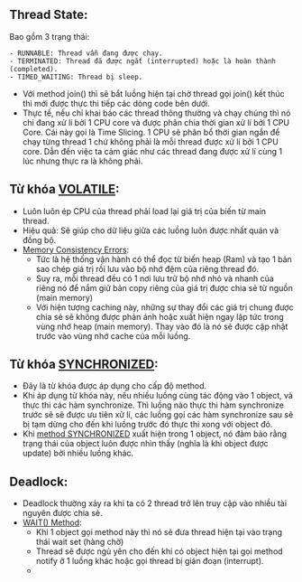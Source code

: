 ## Thread State:

Bao gồm 3 trạng thái:
```
- RUNNABLE: Thread vẫn đang được chạy.
- TERMINATED: Thread đã được ngắt (interrupted) hoặc là hoàn thành (completed).
- TIMED_WAITING: Thread bị sleep.
```
- Với method join() thì sẽ bắt luồng hiện tại chờ thread gọi join() kết thúc thì mới được thực thi tiếp các dòng code bên dưới.
- Thực tế, nếu chỉ khai báo các thread thông thường và chạy chúng thì nó chỉ đang xử lí bởi 1 CPU core và được phân chia thời gian xử lí bởi 1 CPU Core. Cái này gọi là Time Slicing. 1 CPU sẽ phân bổ thời gian ngắn để chạy từng thread 1 chứ không phải là mỗi thread được xử lí bởi 1 CPU core. Dẫn đến việc ta cảm giác như các thread đang được xử lí cùng 1 lúc nhưng thực ra là không phải.

## Từ khóa [VOLATILE]():
- Luôn luôn ép CPU của thread phải load lại giá trị của biến từ main thread. 
- Hiệu quả: Sẽ giúp cho dữ liệu giữa các luồng luôn được nhất quán và đồng bộ.
- [Memory Consistency Errors](): 
  - Tức là hệ thống vận hành có thể đọc từ biến heap (Ram) và tạo 1 bản sao chép giá trị rồi lưu vào bộ nhớ đệm của riêng thread đó.
  - Suy ra, mỗi thread đều có 1 nơi lưu trữ bộ nhớ nhỏ và nhanh của riêng nó để nắm giữ bản copy riêng của giá trị được chia sẻ từ nguồn (main memory)
  - Với hiện tượng caching này, những sự thay đổi các giá trị chung được chia sẻ sẽ không được phản ánh hoặc xuất hiện ngay lập tức trong vùng nhớ heap (main memory). Thay vào đó là nó sẽ được cập nhật trước vào vùng nhớ cache của mỗi luồng.
## Từ khóa [SYNCHRONIZED]():
- Đây là từ khóa được áp dụng cho cấp độ method.
- Khi áp dụng từ khóa này, nếu nhiều luồng cùng tác động vào 1 object, và thực thi các hàm synchronize. Thì luồng nào thực thi hàm synchronize trước sẽ sẽ được ưu tiên xử lí, các luồng gọi các hàm synchronize sau sẽ bị tạm dừng cho đến khi luồng trước đó thực thi xong với object đó.
- Khi [method SYNCHRONIZED]() xuất hiện trong 1 object, nó đảm bảo rằng trạng thái của object luôn được nhìn thấy (nghĩa là khi object được update) bởi nhiều luồng khác.
## Deadlock:
- Deadlock thường xảy ra khi ta có 2 thread trở lên truy cập vào nhiều tài nguyên được chia sẻ. 
- [WAIT() Method]():
  - Khi 1 object gọi method này thì nó sẽ đưa thread hiện tại vào trạng thái wait set (hàng chờ)
  - Thread sẽ được ngủ yên cho đến khi có object hiện tại gọi method notify ở 1 luồng khác hoặc gọi thread bị gián đoạn (interrupt).
  - 